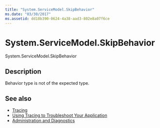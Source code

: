 ```yaml
---
title: "System.ServiceModel.SkipBehavior"
ms.date: "03/30/2017"
ms.assetid: dd18b390-0624-4a38-aad3-802e8a07f6ce
---
```

# System.ServiceModel.SkipBehavior
System.ServiceModel.SkipBehavior  
  
## Description  
 Behavior type is not of the expected type.  
  
## See also
- [Tracing](../../../../../docs/framework/wcf/diagnostics/tracing/index.md)
- [Using Tracing to Troubleshoot Your Application](../../../../../docs/framework/wcf/diagnostics/tracing/using-tracing-to-troubleshoot-your-application.md)
- [Administration and Diagnostics](../../../../../docs/framework/wcf/diagnostics/index.md)
